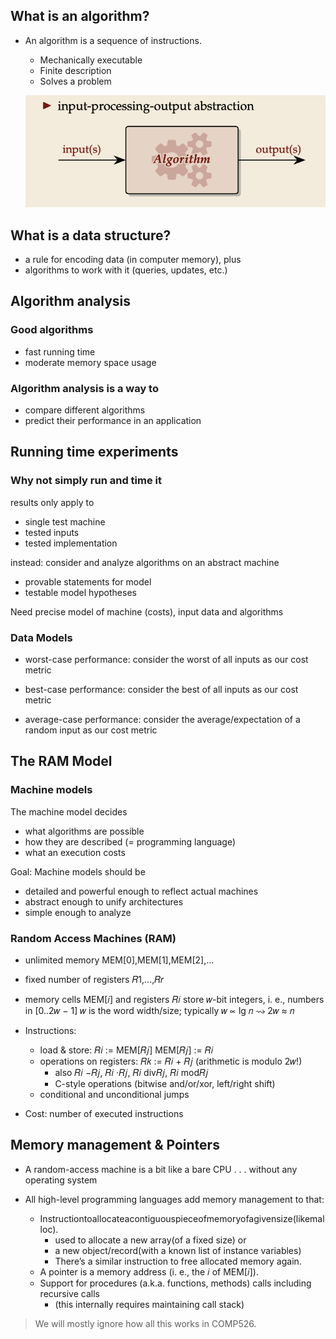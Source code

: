 ## What is an algorithm?

- An algorithm is a sequence of instructions.

  - Mechanically executable
  - Finite description
  - Solves a problem

  ![Input-processing-output abstraction](./images/image.png)

## What is a data structure?

- a rule for encoding data (in computer memory), plus
- algorithms to work with it (queries, updates, etc.)

## Algorithm analysis

### Good algorithms

- fast running time
- moderate memory space usage

### Algorithm analysis is a way to

- compare different algorithms
- predict their performance in an application

## Running time experiments

### Why not simply run and time it

results only apply to

- single test machine
- tested inputs
- tested implementation

instead: consider and analyze algorithms on an abstract machine

- provable statements for model
- testable model hypotheses

Need precise model of machine (costs), input data and algorithms

### Data Models

- worst-case performance: consider the worst of all inputs as our cost metric

- best-case performance: consider the best of all inputs as our cost metric

- average-case performance: consider the average/expectation of a random input as our cost metric

## The RAM Model

### Machine models

The machine model decides

- what algorithms are possible
- how they are described (= programming language)
- what an execution costs

Goal: Machine models should be

- detailed and powerful enough to reflect actual machines
- abstract enough to unify architectures
- simple enough to analyze

### Random Access Machines (RAM)

- unlimited memory MEM[0],MEM[1],MEM[2],...
- fixed number of registers 𝑅1,...,𝑅𝑟
- memory cells MEM[𝑖] and registers 𝑅𝑖 store 𝑤-bit integers, i. e., numbers in [0..2𝑤 − 1]
  𝑤 is the word width/size; typically 𝑤 ∝ lg 𝑛 ⇝ 2𝑤 ≈ 𝑛

- Instructions:

  - load & store: 𝑅𝑖 := MEM[𝑅𝑗] MEM[𝑅𝑗] := 𝑅𝑖
  - operations on registers: 𝑅𝑘 := 𝑅𝑖 + 𝑅𝑗 (arithmetic is modulo 2𝑤!)
    - also 𝑅𝑖 −𝑅𝑗, 𝑅𝑖 ·𝑅𝑗, 𝑅𝑖 div𝑅𝑗, 𝑅𝑖 mod𝑅𝑗
    - C-style operations (bitwise and/or/xor, left/right shift)
  - conditional and unconditional jumps

- Cost: number of executed instructions

## Memory management & Pointers

- A random-access machine is a bit like a bare CPU . . . without any operating system

- All high-level programming languages add memory management to that:

  - Instructiontoallocateacontiguouspieceofmemoryofagivensize(likemalloc).
    - used to allocate a new array(of a fixed size) or
    - a new object/record(with a known list of instance variables)
    - There’s a similar instruction to free allocated memory again.
  - A pointer is a memory address (i. e., the 𝑖 of MEM[𝑖]).
  - Support for procedures (a.k.a. functions, methods) calls including recursive calls
    - (this internally requires maintaining call stack)

> We will mostly ignore how all this works in COMP526.
